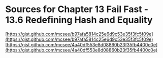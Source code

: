 # Sources for Chapter 13 Fail Fast - 13.6 Redefining Hash and Equality

[https://gist.github.com/mcsee/b97afa5814c25e6d9c53e35f3fc5f09e](https://gist.github.com/mcsee/b97afa5814c25e6d9c53e35f3fc5f09e)
[https://gist.github.com/mcsee/4a40df553e8d08860b23f35fb4400c0e](https://gist.github.com/mcsee/4a40df553e8d08860b23f35fb4400c0e)